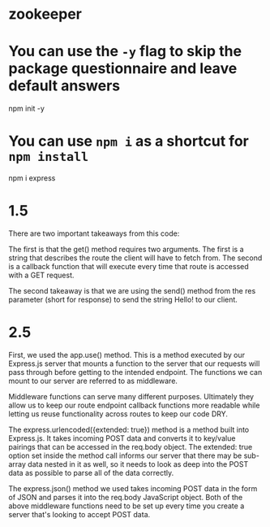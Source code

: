 # zookeeper

# You can use the `-y` flag to skip the package questionnaire and leave default answers
npm init -y
# You can use `npm i` as a shortcut for `npm install`
npm i express

# 1.5
There are two important takeaways from this code:

The first is that the get() method requires two arguments. The first is a string that describes the route the client will have to fetch from. The second is a callback function that will execute every time that route is accessed with a GET request.

The second takeaway is that we are using the send() method from the res parameter (short for response) to send the string Hello! to our client.

# 2.5
First, we used the app.use() method. This is a method executed by our Express.js server that mounts a function to the server that our requests will pass through before getting to the intended endpoint. The functions we can mount to our server are referred to as middleware.

Middleware functions can serve many different purposes. Ultimately they allow us to keep our route endpoint callback functions more readable while letting us reuse functionality across routes to keep our code DRY.

The express.urlencoded({extended: true}) method is a method built into Express.js. It takes incoming POST data and converts it to key/value pairings that can be accessed in the req.body object. The extended: true option set inside the method call informs our server that there may be sub-array data nested in it as well, so it needs to look as deep into the POST data as possible to parse all of the data correctly.

The express.json() method we used takes incoming POST data in the form of JSON and parses it into the req.body JavaScript object. Both of the above middleware functions need to be set up every time you create a server that's looking to accept POST data.